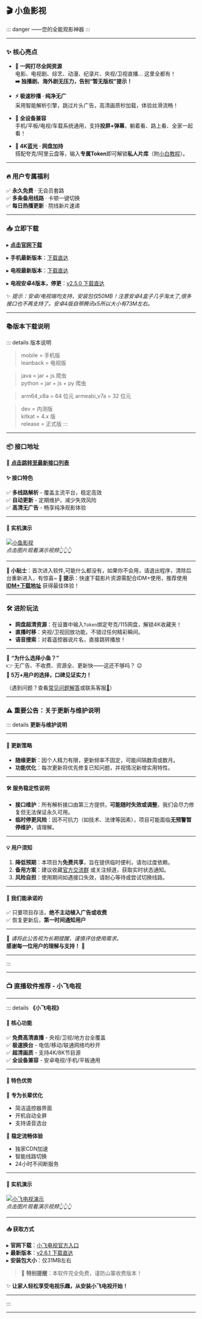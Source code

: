 ## 🎬 **小鱼影视**  
::: danger ——您的全能观影神器
::: 

---

### ✨ **核心亮点**  
- **🎥 一网打尽全网资源**  
  电影、电视剧、综艺、动漫、纪录片、央视/卫视直播... 这里全都有！  
  **➡️ 独播剧、海外剧无压力，告别“暂无版权”提示！**  

- **⚡ 极速秒播 · 纯净无广**  
  采用智能解析引擎，跳过片头广告，高清画质秒加载，体验丝滑流畅！  

- **📱 全设备兼容**  
  手机/平板/电视/车载系统通用，支持**投屏+弹幕**，躺着看、路上看、全家一起看！  

- **💎 4K蓝光 · 网盘加持**  
  搭配夸克/阿里云盘等，输入**专属Token**即可解锁**私人片库**（附[小白教程](https://yf1688.top/916)）。  

---

### 🔥 **用户专属福利**  
✅ **永久免费** · 无会员套路  
✅ **多条备用线路** · 卡顿一键切换  
✅ **每日热播更新** · 院线新片速递  

---

### 📥 **立即下载**  

▸ **[点击官网下载](https://yf1688.top/1115)**  

▸ **手机最新版本**：[下载直达](https://cdn04132025.gitlink.org.cn/api/v1/repos/yf1688/box/raw/master/Release/apk/release/mobile-arm64_v8a.apk) 


▸ **电视最新版本**：[下载直达](https://cdn04132025.gitlink.org.cn/api/v1/repos/yf1688/box/raw/master/Release/apk/release/leanback-armeabi_v7a.apk)

▸ **电视安卓4版本，停更**：[v2.5.0 下载直达](https://cdn04132025.gitlink.org.cn/api/v1/repos/yf1688/box/raw/master/Release/apk/kitkat/leanback.apk)

✨ *提示：安卓/电视端均支持，安装包仅50MB！注意安卓4盒子几乎淘太了,很多接口也不再支持了。安卓4版自带腾讯x5所以大小有73M左右。*  

---

### **📚版本下载说明**

::: details 版本说明
> mobile = 手机版  
> leanback = 电视版

> java = jar + js 爬虫  
> python = jar + js + py 爬虫

> arm64_v8a = 64 位元
> armeabi_v7a = 32 位元

> dev = 内测版  
> kitkat = 4.x 版  
> release = 正式版
:::

---
### **📦 接口地址**

🔗 **[点击跳转至最新接口列表](https://yf1688.top/jiekou/)**  

#### **✨ 接口特色**  
✅ **多线路解析** - 覆盖主流平台，稳定高效  
✅ **自动更新** - 定期维护，减少失效风险  
✅ **高清无广告** - 畅享纯净观影体验  

---
#### 🎥 **实机演示**  
[![小鱼影视](https://4645.kstore.space/MP4/xyys.png)](https://4645.kstore.space/MP4/xyys.mp4)  
*点击图片观看演示视频👆👆👆*

---

**📌 小贴士**：首次进入软件,可能什么都没有，如果你不会用，请退出程序，清除后台重新进入，有惊喜~
**🌟 提示**：快速下载影片资源需配合IDM+使用，推荐使用 **[IDM+下载地址](https://www.123pan.com/s/uGUzVv-bUb3v.html)** 获得最佳体验！

---



### 🛠️ **进阶玩法**  
- **网盘超清资源**：在设置中输入`Token`绑定夸克/115网盘，解锁4K收藏夹！  
- **直播时移**：央视/卫视回放功能，不错过任何精彩瞬间。  
- **语音搜索**：对着遥控器说片名，直接跳转播放！  

---

💬 **“为什么选择小鱼？”**  
👉 无广告、不收费、资源全、更新快——这还不够吗？ 😉  
**🌟 5万+用户的选择，口碑见证实力！**  

（遇到问题？查看[常见问题解答](/blog/小鱼影视必看技巧)或联系客服[📧](https://yf1688.top/wo)）  


---

### ⚠️ **重要公告：关于更新与维护说明**

::: details  **更新与维护说明**

---
#### 🔄 **更新策略**  
- **随缘更新**：因个人精力有限，更新频率不固定，可能间隔数周或数月。  
- **功能优化**：每次更新将优先修复已知问题，并视情况新增实用特性。  

---

#### 🛠️ **服务稳定性说明**  
- **接口维护**：所有解析接口由第三方提供，**可能随时失效或调整**，我们会尽力修复但无法保证永久可用。  
- **临时停更风险**：因不可抗力（如技术、法律等因素），项目可能面临**无预警暂停维护**，请理解。  

---

#### 💡 **用户须知**  
1. **降低预期**：本项目为**免费共享**，旨在提供临时便利，请勿过度依赖。  
2. **备用方案**：建议收藏[官方交流群](https://t.me/xxx) 或关注频道，获取实时状态通知。  
3. **风险自担**：使用期间如遇接口失效，请耐心等待或尝试切换线路。  

---

#### 🌟 **我们能承诺的**  
✅ 只要项目存活，**绝不主动植入广告或收费**  
✅ 恢复更新后，**第一时间通知用户**  

---

📌 *请将此公告视为长期提醒，谨慎评估使用需求。*  
**感谢每一位用户的理解与支持！** 🙏

---

:::

---

### 📺 **直播软件推荐 - 小飞电视**  

---
::: details **《小飞电视》**

#### 🎯 **核心功能**  
✅ **免费高清直播** - 央视/卫视/地方台全覆盖  
✅ **极速换台** - 电信/移动/联通网络均秒开  
✅ **超清画质** - 支持4K/8K节目源  
✅ **全设备兼容** - 安卓电视/手机/平板通用  

---

#### 🌟 **特色优势**  
🔹 **专为长辈优化**  
- 简洁遥控器界面  
- 开机自动全屏  
- 支持语音选台  

🔹 **稳定流畅体验**  
- 独家CDN加速  
- 智能线路切换  
- 24小时不间断服务  
---

#### 🎥 **实机演示**  
[![小飞电视演示](https://4645.kstore.space/MP4/cctv.jpg)](https://4645.kstore.space/MP4/CCTV1.mp4)  
*点击图片观看演示视频👆👆👆*

---

#### 📥 **获取方式**  
▸ **官网下载**：[小飞电视官方入口](https://y977.com/tv/)  
▸ **最新版本**：[v2.6.1 下载直达](https://y977.com/d/)  
▸ **安装包大小**：仅31MB左右

> 🎁 **特别提醒**：本软件完全免费，谨防山寨收费版本！  

✨ **让家人轻松享受电视乐趣，从安装小飞电视开始！**

---

::: 

  
---






